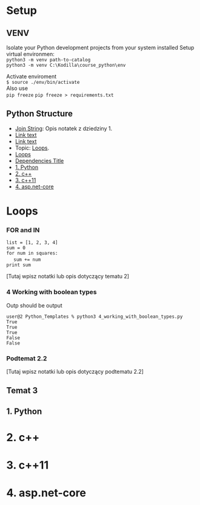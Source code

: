 # Setup

## VENV
Isolate your Python development projects from your system installed 
Setup virtual environmen:  
```python3 -m venv path-to-catalog```  
```python3 -m venv C:\Kodilla\course_python\env```

Activate enviroment  
``` $ source ./env/bin/activate ```  
Also use  
```pip freeze```
```pip freeze > requirements.txt```

## Python Structure
- [Join String](./Python_Templates/1_joined_string.py): Opis notatek z dziedziny 1.
- [Link text](https://website-name.com)
- [Link text](https://website-name.com)
- Topic: [Loops](https://newyork.craigslist.org/d/missed-connections/search/mis 'The best place on the internet').
- [Loops](#loops)
- [Dependencies Title](#dependencies-title)
- [1. Python](#1-python)
- [2. c++](#2-c)
- [3. c++11](#3-c11)
- [4. asp.net-core](#4-aspnet-core)
# Loops
### FOR and IN  
```list = [1, 2, 3, 4]```  
```sum = 0```  
```for num in squares:   ```   
&nbsp; &nbsp;``` sum += num```  
```print sum``` 

[Tutaj wpisz notatki lub opis dotyczący tematu 2]

### 4 Working with boolean types
Outp should be output

``` 
user@2 Python_Templates % python3 4_working_with_boolean_types.py  
True  
True  
True  
False  
False   
```


### Podtemat 2.2

[Tutaj wpisz notatki lub opis dotyczący podtematu 2.2]

## Temat 3


## 1. Python

# 2. c++

# 3. c++11

# 4. asp.net-core